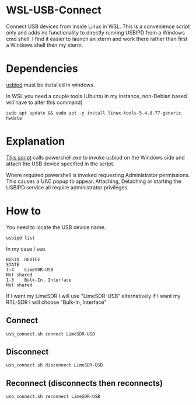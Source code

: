 # WSL-USB-Connect
Connect USB devices from inside Linux in WSL.  This is a convenience script only and adds no functionality to directly running USBIPD from a Windows cmd shell.  I find it easier to launch an xterm and work there rather than first a Windows shell then my xterm.

# Dependencies
[usbipd](https://github.com/dorssel/usbipd-win/releases) must be installed in windows.

In WSL you need a couple tools (Ubuntu in my instance, non-Debian based will have to alter this command)

```sudo apt update && sudo apt -y install linux-tools-5.4.0-77-generic hwdata```

# Explanation
[This script](scripts/usb_connect.sh) calls powershell.exe to invoke usbipd on the Windows side and attach the USB device specified in the script.

Where required powershell is invoked requesting Administrator permissions.  This causes a UAC popup to appear.  Attaching, Detaching or starting the USBIPD service all require administrator privileges.

# How to
You need to locate the USB device name.

```
usbipd list
```

In my case I see

```
BUSID  DEVICE                                                        STATE
1-4    LimeSDR-USB                                                   Not shared
1-3    Bulk-In, Interface                                            Not shared
```

If I want my LimeSDR I will use "LimeSDR-USB" alternatively if I want my RTL-SDR I will choose "Bulk-In, Interface"

## Connect

```
usb_connect.sh connect LimeSDR-USB
```
## Disconnect

```
usb_connect.sh disconnect LimeSDR-USB
```
## Reconnect (disconnects then reconnects)

```
usb_connect.sh reconnect LimeSDR-USB
```
